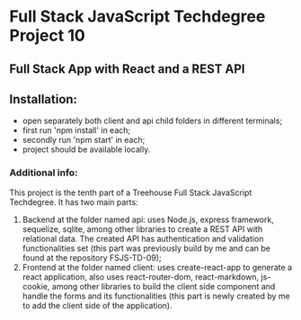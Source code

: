 # Full Stack JavaScript Techdegree Project 10

## Full Stack App with React and a REST API

## Installation:
- open separately both client and api child folders in different terminals;
- first run 'npm install' in each;
- secondly run 'npm start' in each;
- project should be available locally.

### Additional info:
This project is the tenth part of a Treehouse Full Stack JavaScript Techdegree. It has two main parts:
1. Backend at the folder named api: uses Node.js, express framework, sequelize, sqlite, among other libraries to create a REST API with relational data. The created API has authentication and validation functionalities set (this part was previously build by me and can be found at the repository FSJS-TD-09);
2. Frontend at the folder named client: uses create-react-app to generate a react application, also uses react-router-dom, react-markdown, js-cookie, among other libraries to build the client side component and handle the forms and its functionalities (this part is newly created by me to add the client side of the application).


